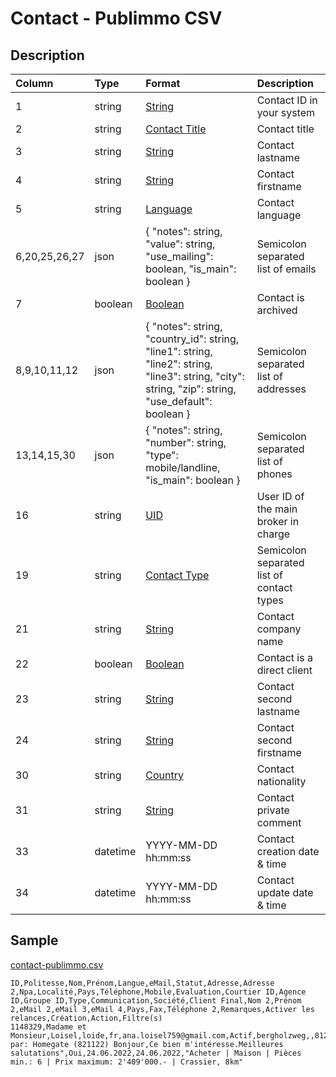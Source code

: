 # Contact - Publimmo CSV

## Description

| Column | Type | Format | Description |
| :--- | :--- | :--- | :--- |
| 1 | string | [String](https://en.wikipedia.org/wiki/String_(computer_science)) | Contact ID in your system |
| 2 | string | [Contact Title](../values/contact_title_id.md) | Contact title |
| 3 | string | [String](https://en.wikipedia.org/wiki/String_(computer_science)) | Contact lastname |
| 4 | string | [String](https://en.wikipedia.org/wiki/String_(computer_science)) | Contact firstname |
| 5 | string | [Language](../values/language_id.md) | Contact language |
| 6,20,25,26,27 | json | { "notes": string, "value": string, "use_mailing": boolean, "is_main": boolean } | Semicolon separated list of emails |
| 7 | boolean | [Boolean](https://en.wikipedia.org/wiki/Boolean_data_type) | Contact is archived |
| 8,9,10,11,12 | json | { "notes": string, "country_id": string, "line1": string, "line2": string, "line3": string, "city": string, "zip": string, "use_default": boolean } | Semicolon separated list of addresses |
| 13,14,15,30 | json | { "notes": string, "number": string, "type": mobile/landline, "is_main": boolean } | Semicolon separated list of phones |
| 16 | string | [UID](https://en.wikipedia.org/wiki/Unique_identifier) | User ID of the main broker in charge |
| 19 | string | [Contact Type](../values/contact_type_id.md) | Semicolon separated list of contact types |
| 21 | string | [String](https://en.wikipedia.org/wiki/String_(computer_science)) | Contact company name |
| 22 | boolean | [Boolean](https://en.wikipedia.org/wiki/Boolean_data_type) | Contact is a direct client |
| 23 | string | [String](https://en.wikipedia.org/wiki/String_(computer_science)) | Contact second lastname |
| 24 | string | [String](https://en.wikipedia.org/wiki/String_(computer_science)) | Contact second firstname |
| 30 | string | [Country](../values/country_id.md) | Contact nationality |
| 31 | string | [String](https://en.wikipedia.org/wiki/String_(computer_science)) | Contact private comment |
| 33 | datetime | YYYY-MM-DD hh:mm:ss | Contact creation date & time |
| 34 | datetime | YYYY-MM-DD hh:mm:ss | Contact update date & time |

## Sample

[contact-publimmo.csv](../samples/contact-publimmo.csv)
```
ID,Politesse,Nom,Prénom,Langue,eMail,Statut,Adresse,Adresse 2,Npa,Localité,Pays,Téléphone,Mobile,Evaluation,Courtier ID,Agence ID,Groupe ID,Type,Communication,Société,Client Final,Nom 2,Prénom 2,eMail 2,eMail 3,eMail 4,Pays,Fax,Téléphone 2,Remarques,Activer les relances,Création,Action,Filtre(s)
1148329,Madame et Monsieur,Loisel,loide,fr,ana.loisel759@gmail.com,Actif,bergholzweg,,8123,ebmatingen,CH,,0786643073,,945276,385384,585320,Acheteur,eMail,,,,,,,,CH,,,"Venu par: Homegate (821122) Bonjour,Ce bien m'intéresse.Meilleures salutations",Oui,24.06.2022,24.06.2022,"Acheter | Maison | Pièces min.: 6 | Prix maximum: 2'409'000.- | Crassier, 8km"

```
